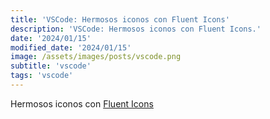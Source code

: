 ```yaml
---
title: 'VSCode: Hermosos iconos con Fluent Icons'
description: 'VSCode: Hermosos iconos con Fluent Icons.'
date: '2024/01/15'
modified_date: '2024/01/15'
image: /assets/images/posts/vscode.png
subtitle: 'vscode'
tags: 'vscode'
---
```


Hermosos iconos con [Fluent Icons](https://marketplace.visualstudio.com/items?itemName=miguelsolorio.fluent-icons)
